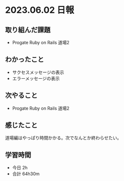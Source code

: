 # 2023.06.02 日報

## 取り組んだ課題
- Progate Ruby on Rails 道場2

## わかったこと
- サクセスメッセージの表示
- エラーメッセージの表示

## 次やること
- Progate Ruby on Rails 道場2

## 感じたこと
道場編はやっぱり時間かかる。次でなんとか終わらせたい。

## 学習時間
- 今日 2h
- 合計 64h30m

